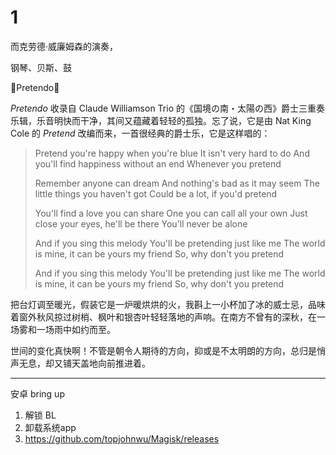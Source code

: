 # 1

而克劳德·威廉姆森的演奏，

钢琴、贝斯、鼓

🎵Pretendo🎵

_Pretendo_ 收录自 Claude Williamson Trio 的《国境の南・太陽の西》爵士三重奏乐辑，乐音明快而干净，其间又蕴藏着轻轻的孤独。忘了说，它是由 Nat King Cole 的 _Pretend_ 改编而来，一首很经典的爵士乐，它是这样唱的：

> Pretend you're happy when you're blue
> It isn't very hard to do
> And you'll find happiness without an end
> Whenever you pretend
>
> Remember anyone can dream
> And nothing's bad as it may seem
> The little things you haven't got
> Could be a lot, if you'd pretend
>
> You'll find a love you can share
> One you can call all your own
> Just close your eyes, he'll be there
> You'll never be alone
>
> And if you sing this melody
> You'll be pretending just like me
> The world is mine, it can be yours my friend
> So, why don't you pretend
>
> And if you sing this melody
> You'll be pretending just like me
> The world is mine, it can be yours my friend
> So, why don't you pretend

把台灯调至暖光，假装它是一炉暖烘烘的火，我斟上一小杯加了冰的威士忌，品味着窗外秋风掠过树梢、枫叶和银杏叶轻轻落地的声响。在南方不曾有的深秋，在一场雾和一场雨中如约而至。

世间的变化真快啊！不管是朝令人期待的方向，抑或是不太明朗的方向，总归是悄声无息，却又铺天盖地向前推进着。

---

安卓 bring up

1. 解锁 BL
2. 卸载系统app
3. https://github.com/topjohnwu/Magisk/releases
